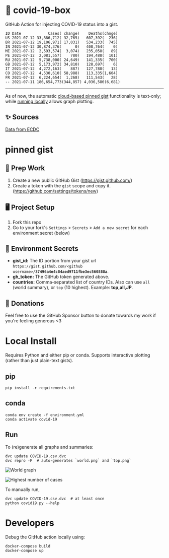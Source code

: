 # 🏥 covid-19-box

GitHub Action for injecting COVID-19 status into a gist.

```
ID Date            Cases( change)    Deaths(chnge)
US 2021-07-12 33,886,712( 32,765)   607,392(  236)
BR 2021-07-12 19,106,971( 17,031)   534,233(  745)
IN 2021-07-12 30,874,376(      0)   408,764(    0)
ME 2021-07-12  2,593,574(  3,074)   235,058(   89)
PE 2021-07-12  2,081,557(    780)   194,488(  101)
RU 2021-07-12  5,738,000( 24,649)   141,335(  700)
GB 2021-07-12  5,173,972( 34,810)   128,697(    6)
IT 2021-07-12  4,272,163(    887)   127,788(   13)
CO 2021-07-12  4,530,610( 58,988)   113,335(1,604)
FR 2021-07-12  6,224,654(  1,268)   111,543(   28)
-- 2021-07-11 186,654,773(344,857) 4,036,586(6,681)
```

---

As of now, the automatic [cloud-based pinned gist](#pinned-gist) functionality is text-only;
while [running locally](#local-install) allows graph plotting.

## ✨ Sources

[Data from ECDC](https://www.ecdc.europa.eu/en/publications-data/download-todays-data-geographic-distribution-covid-19-cases-worldwide)

# pinned gist

## 🎒 Prep Work
1. Create a new public GitHub Gist (https://gist.github.com/)
1. Create a token with the `gist` scope and copy it. (https://github.com/settings/tokens/new)

## 🖥 Project Setup
1. Fork this repo
1. Go to your fork's `Settings` > `Secrets` > `Add a new secret` for each environment secret (below)

## 🤫 Environment Secrets
- **gist_id:** The ID portion from your gist url `https://gist.github.com/<github username>/`**`37496a4e4c84aed9711fbe3ec560888a`**.
- **gh_token:** The GitHub token generated above.
- **countries:** Comma-separated list of country IDs. Also can use `all` (world summary), or `top` (10 highest). Example: **top,all,JP**.

## 💸 Donations

Feel free to use the GitHub Sponsor button to donate towards my work if you're feeling generous <3

# Local Install

Requires Python and either pip or conda. Supports interactive plotting (rather than just plain-text gists).

## pip

```
pip install -r requirements.txt
```

## conda

```
conda env create -f environment.yml
conda activate covid-19
```

## Run

To (re)generate all graphs and summaries:

```
dvc update COVID-19.csv.dvc
dvc repro -P  # auto-generates `world.png` and `top.png`
```

![World graph](world.png)

![Highest number of cases](top.png)

To manually run,

```
dvc update COVID-19.csv.dvc  # at least once
python covid19.py --help
```

# Developers

Debug the GitHub action locally using:

```
docker-compose build
docker-compose up
```

